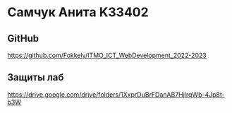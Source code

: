 # Самчук Анита K33402

## GitHub 
<https://github.com/Fokkely/ITMO_ICT_WebDevelopment_2022-2023>

## Защиты лаб
<https://drive.google.com/drive/folders/1XxprDuBrFDanAB7HjlrqWb-4Jp8t-b3W>



